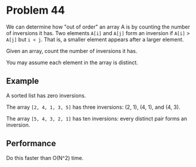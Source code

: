 # Problem 44

We can determine how "out of order" an array A is by counting the number of inversions it has. Two elements `A[i]` and `A[j]` form an inversion if `A[i]` > `A[j]` but `i < j`. That is, a smaller element appears after a larger element.

Given an array, count the number of inversions it has.

You may assume each element in the array is distinct.

## Example

A sorted list has zero inversions.

The array `[2, 4, 1, 3, 5]` has three inversions: (2, 1), (4, 1), and (4, 3).

The array `[5, 4, 3, 2, 1]` has ten inversions: every distinct pair forms an inversion.

## Performance

Do this faster than O(N^2) time.
